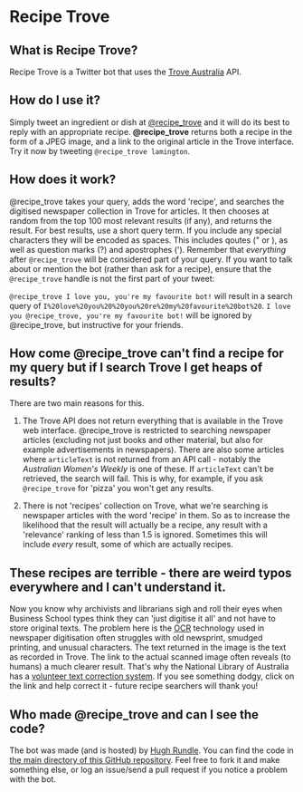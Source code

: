 # Recipe Trove

## What is Recipe Trove?

Recipe Trove is a Twitter bot that uses the [Trove Australia](http://trove.nla.gov.au) API.

## How do I use it?

Simply tweet an ingredient or dish at [@recipe_trove](https://twitter.com/recipe_trove) and it will do its best to reply with an appropriate recipe. **@recipe_trove** returns both a recipe in the form of a JPEG image, and a link to the original article in the Trove interface. Try it now by tweeting `@recipe_trove lamington`.

## How does it work?

@recipe_trove takes your query, adds the word 'recipe', and searches the digitised newspaper collection in Trove for articles. It then chooses at random from the top 100 most relevant results (if any), and returns the result. For best results, use a short query term. If you include any special characters they will be encoded as spaces. This includes qoutes (" or ), as well as question marks (?) and apostrophes ('). Remember that *everything* after `@recipe_trove` will be considered part of your query. If you want to talk about or mention the bot (rather than ask for a recipe), ensure that the `@recipe_trove` handle is not the first part of your tweet:

`@recipe_trove I love you, you're my favourite bot!` will result in a search query of `I%20love%20you%20%20you%20re%20my%20favourite%20bot%20`.
`I love you @recipe_trove, you're my favourite bot!` will be ignored by @recipe_trove, but instructive for your friends.

## How come @recipe_trove can't find a recipe for my query but if I search Trove I get heaps of results?

There are two main reasons for this.

1. The Trove API does not return everything that is available in the Trove web interface. @recipe_trove is restricted to searching newspaper articles (excluding not just books and other material, but also for example advertisements in newspapers). There are also some articles where `articleText` is not returned from an API call - notably the *Australian Women's Weekly* is one of these. If `articleText` can't be retrieved, the search will fail. This is why, for example, if you ask `@recipe_trove` for 'pizza' you won't get any results.

2. There is not 'recipes' collection on Trove, what we're searching is newspaper articles with the word 'recipe' in them. So as to increase the likelihood that the result will actually be a recipe, any result with a 'relevance' ranking of less than 1.5 is ignored. Sometimes this will include *every* result, some of which are actually recipes.

## These recipes are terrible - there are weird typos everywhere and I can't understand it.

Now you know why archivists and librarians sigh and roll their eyes when Business School types think they can 'just digitise it all' and not have to store original texts. The problem here is the [OCR](https://en.wikipedia.org/wiki/Optical_character_recognition) technology used in newspaper digitisation often struggles with old newsprint, smudged printing, and unusual characters. The text returned in the image is the text as recorded in Trove. The link to the actual scanned image often reveals (to humans) a much clearer result. That's why the National Library of Australia has a [volunteer text correction system](http://help.nla.gov.au/trove/digitised-newspapers/text-correction-guidelines). If you see something dodgy, click on the link and help correct it - future recipe searchers will thank you!

## Who made @recipe_trove and can I see the code?

The bot was made (and is hosted) by [Hugh Rundle](https://twitter.com/hughrundle). You can find the code in [the main directory of this GitHub repository](https://github.com/hughrun/recipe_trove). Feel free to fork it and make something else, or log an issue/send a pull request if you notice a problem with the bot.